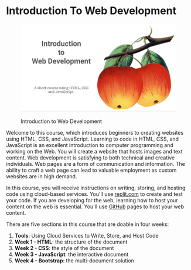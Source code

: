 # Introduction To Web Development

<figure><img src=".gitbook/assets/image (1) (1).png" alt=""><figcaption><p>Introduction to Web Development</p></figcaption></figure>

Welcome to this course, which introduces beginners to creating websites using HTML, CSS, and JavaScript.   Learning to code in HTML, CSS, and JavaScript is an excellent introduction to computer programming and working on the Web.  You will create a website that hosts images and text content.  Web development is satisfying to both technical and creative individuals.  Web pages are a form of communication and information. The ability to craft a web page can lead to valuable employment as custom websites are in high demand.

In this course, you will receive instructions on writing, storing, and hosting code using cloud-based services. You'll use [replit.com](https://replit.com/) to create and test your code. If you are developing for the web, learning how to host your content on the web is essential. You'll use [GitHub](https://github.com/) pages to host your web content.

There are five sections in this course that are doable in four weeks:

1. **Tools**: Using Cloud Services to Write, Store, and Host Code
2. **Week 1 - HTML**: the structure of the document&#x20;
3. **Week 2 - CSS**: the style of the document
4. **Week 3 - JavaScript**: the interactive document
5. **Week 4 - Bootstrap**: the multi-document solution
